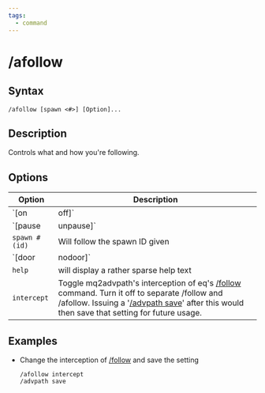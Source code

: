 ```yaml
---
tags:
  - command
---
```


# /afollow

## Syntax

<!--cmd-syntax-start-->
```eqcommand
/afollow [spawn <#>] [Option]...
```
<!--cmd-syntax-end-->

## Description

<!--cmd-desc-start-->
Controls what and how you're following.
<!--cmd-desc-end-->

## Options

| Option | Description |
|--------|-------------|
| `[on|off]` | On will follow, off will clear all follow orders |
| `[pause|unpause]` | Will pause or unpause following |
| `spawn #(id)` | Will follow the spawn ID given |
| `[door|nodoor]` | afollow will automatically open doors (default) unless *nodoor* is specified. |
| `help` | will display a rather sparse help text |
| `intercept` | Toggle mq2advpath's interception of eq's [/follow](../everquest/commands/cmd-follow.md) command. Turn it off to separate /follow and /afollow. Issuing a '[/advpath save](cmd-advpath.md)' after this would then save that setting for future usage. |

## Examples

- Change the interception of [/follow](../everquest/commands/cmd-follow.md) and save the setting
  ```eqcommand
  /afollow intercept
  /advpath save
  ```